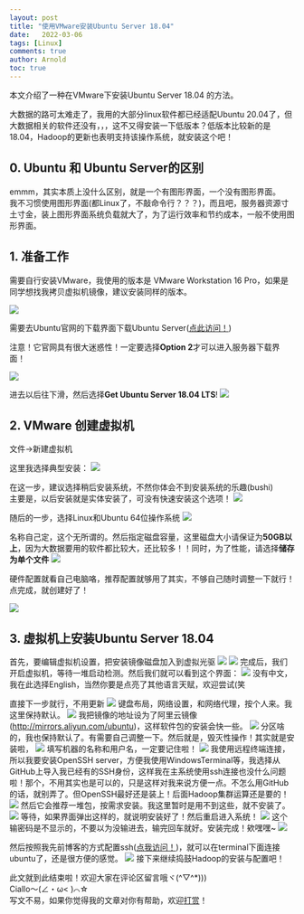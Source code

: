 ```yaml
---
layout: post
title: "使用VMware安装Ubuntu Server 18.04"
date:   2022-03-06
tags: [Linux]
comments: true
author: Arnold
toc: true
---
```


本文介绍了一种在VMware下安装Ubuntu Server 18.04 的方法。

<!-- more -->
大数据的路可太难走了，我用的大部分linux软件都已经适配Ubuntu 20.04了，但大数据相关的软件还没有，，，这不又得安装一下低版本？低版本比较新的是18.04，Hadoop的更新也表明支持该操作系统，就安装这个吧！

## 0. Ubuntu 和 Ubuntu Server的区别
emmm，其实本质上没什么区别，就是一个有图形界面，一个没有图形界面。  
我不习惯使用图形界面(都Linux了，不敲命令行？？？)，而且吧，服务器资源寸土寸金，装上图形界面系统负载就大了，为了运行效率和节约成本，一般不使用图形界面。

## 1. 准备工作
需要自行安装VMware，我使用的版本是 VMware Workstation 16 Pro，如果是同学想找我拷贝虚拟机镜像，建议安装同样的版本。

![](./../images/2022/03/06/ubuntu_server_install/vm_version.png)

需要去Ubuntu官网的下载界面下载Ubuntu Server([点此访问！](https://ubuntu.com/download/server))

注意！它官网具有很大迷惑性！一定要选择**Option 2**才可以进入服务器下载界面！

![](./../images/2022/03/06/ubuntu_server_install/server_official.png)

进去以后往下滑，然后选择**Get Ubuntu Server 18.04 LTS**!
![](./../images/2022/03/06/ubuntu_server_install/server_download.png)

## 2. VMware 创建虚拟机
文件->新建虚拟机

这里我选择典型安装：
![](./../images/2022/03/06/ubuntu_server_install/vm_guide_page.png)

在这一步，建议选择稍后安装系统，不然你体会不到安装系统的乐趣(bushi)  
主要是，以后安装就是实体安装了，可没有快速安装这个选项！
![](./../images/2022/03/06/ubuntu_server_install/vm_later_install_sys.png)

随后的一步，选择Linux和Ubuntu 64位操作系统
![](./../images/2022/03/06/ubuntu_server_install/vm_choose_sys.png)

名称自己定，这个无所谓的。然后指定磁盘容量，这里磁盘大小请保证为**50GB以上**，因为大数据要用的软件都比较大，还比较多！！同时，为了性能，请选择**储存为单个文件**
![](./../images/2022/03/06/ubuntu_server_install/vm_de_disk.png)

硬件配置就看自己电脑咯，推荐配置就够用了其实，不够自己随时调整一下就行！点完成，就创建好了！

![](./../images/2022/03/06/ubuntu_server_install/vm_ready.png)

## 3. 虚拟机上安装Ubuntu Server 18.04
首先，要编辑虚拟机设置，把安装镜像磁盘加入到虚拟光驱
![](./../images/2022/03/06/ubuntu_server_install/vm_main.png)
![](./../images/2022/03/06/ubuntu_server_install/vm_cd.png)
完成后，我们开启虚拟机，等待一堆启动检测。然后我们就可以看到这个界面：
![](./../images/2022/03/06/ubuntu_server_install/ubuntu_main.png)
没有中文，我在此选择English，当然你要是点亮了其他语言天赋，欢迎尝试(笑

直接下一步就行，不用更新
![](./../images/2022/03/06/ubuntu_server_install/ubuntu_update_installer.png)
键盘布局，网络设置，和网络代理，按个人来。我这里保持默认。
![](./../images/2022/03/06/ubuntu_server_install/ubuntu_layout.png)
我把镜像的地址设为了阿里云镜像(http://mirrors.aliyun.com/ubuntu)，这样软件包的安装会快一些。
![](./../images/2022/03/06/ubuntu_server_install/ubuntu_mirror.png)
分区啥的，我也保持默认了。有需要自己调整一下。然后就是，毁灭性操作！其实就是安装啦，
![](./../images/2022/03/06/ubuntu_server_install/ubuntu_des.png)
填写机器的名称和用户名，一定要记住啦！
![](./../images/2022/03/06/ubuntu_server_install/ubuntu_user.png)
我使用远程终端连接，所以我要安装OpenSSH server，方便我使用WindowsTerminal等，我选择从GitHub上导入我已经有的SSH身份，这样我在主系统使用ssh连接也没什么问题啦！那个，不用其实也是可以的，只是这样对我来说方便一点。不怎么用GitHub的话，就别弄了。但OpenSSH最好还是装上！后面Hadoop集群运算还是要的！
![](./../images/2022/03/06/ubuntu_server_install/ubuntu_ssh.png)
然后它会推荐一堆包，按需求安装。我这里暂时是用不到这些，就不安装了。
![](./../images/2022/03/06/ubuntu_server_install/ubuntu_featured.png)
等待，如果界面弹出这样的，就说明安装好了！然后重启进入系统！
![](./../images/2022/03/06/ubuntu_server_install/ubuntu_complete.png)
这个输密码是不显示的，不要以为没输进去，输完回车就好。安装完成！欸嘿嘿~
![](./../images/2022/03/06/ubuntu_server_install/ubuntu_done.png)

然后按照我先前博客的方式配置ssh([点我访问！](https://dotponder.github.io/vmware_ssh/))，就可以在terminal下面连接ubuntu了，还是很方便的感觉。
![](./../images/2022/03/06/ubuntu_server_install/terminal_ssh.png)
接下来继续捣鼓Hadoop的安装与配置吧！

此文就到此结束啦！欢迎大家在评论区留言哦ヾ(^▽^*)))  
Ciallo～(∠・ω< )⌒☆​  
写文不易，如果你觉得我的文章对你有帮助，欢迎[打赏](https://dotponder.github.io/likes/)！